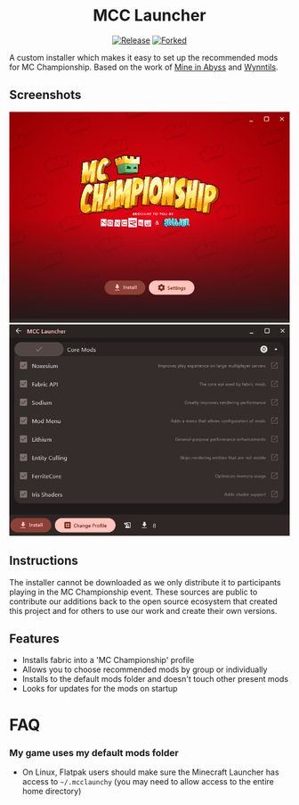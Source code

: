 <div align="center">

# MCC Launcher

[![Release](https://img.shields.io/github/v/release/Aeltumn/launchy?label=Download&style=for-the-badge)](https://github.com/Aeltumn/launchy/releases/latest)
[![Forked](https://img.shields.io/badge/Fork%20Of-Wyntills%2Flaunchy-green?style=for-the-badge&logo=github)](https://github.com/Wynntils/launchy)

</div>

A custom installer which makes it easy to set up the recommended mods for MC Championship. Based on the work of [Mine in Abyss](https://github.com/MineInAbyss/launchy) and [Wynntils](https://github.com/Wynntils/launchy).

## Screenshots
<div align="center">
  <img src="https://raw.githubusercontent.com/Noxcrew/launchy/refs/heads/main/.github/image1.png" width="846px">
  <img src="https://raw.githubusercontent.com/Noxcrew/launchy/refs/heads/main/.github/image2.png" width="846px">
</div>


## Instructions

The installer cannot be downloaded as we only distribute it to participants playing in the MC Championship event. These sources are public to contribute our additions back to the open source ecosystem that created this project and for others to use our work and create their own versions.

## Features
- Installs fabric into a 'MC Championship' profile
- Allows you to choose recommended mods by group or individually
- Installs to the default mods folder and doesn't touch other present mods
- Looks for updates for the mods on startup

# FAQ

### My game uses my default mods folder
- On Linux, Flatpak users should make sure the Minecraft Launcher has access to `~/.mcclaunchy` (you may need to allow access to the entire home directory)
